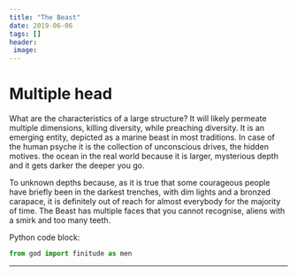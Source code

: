 ```yaml
---
title: "The Beast"
date: 2019-06-06
tags: []
header:
 image:
---
```

# Multiple head

What are the characteristics of a large structure? It will likely permeate multiple dimensions, killing diversity, while preaching diversity. It is an emerging entity, depicted as a marine beast in most traditions. In case of the human psyche it is the collection of unconscious drives, the hidden motives. the ocean in the real world because it is larger, mysterious depth and it gets darker the deeper you go.

To unknown depths because, as it is true that some courageous  people have briefly been in the darkest trenches, with dim lights and a bronzed carapace, it is definitely out of reach for almost everybody for the majority of time.
The Beast has multiple faces that you cannot recognise, aliens with a smirk and too many teeth.

 Python code block:
 ``` python
 from god import finitude as men
 ```
 ---
